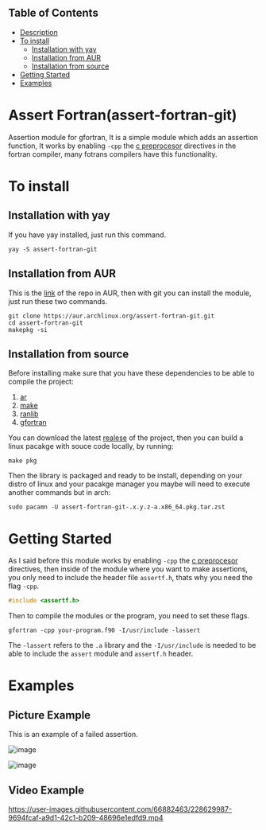 ## Table of Contents
* [Description](#assert-fortranassert-fortran-git)
* [To install](#to-install)
  * [Installation with yay](#installation-with-yay)
  * [Installation from AUR](#installation-from-aur)
  * [Installation from source](#installation-from-source)
* [Getting Started](#getting-started)
* [Examples](#examples)

# Assert Fortran(assert-fortran-git)
Assertion module for gfortran, It is a simple module which adds an assertion function, It works by enabling `-cpp` the [c preprocesor](https://gcc.gnu.org/onlinedocs/gfortran/Preprocessing-Options.html) directives in the fortran compiler, many fotrans compilers have this functionality.
# To install
## Installation with yay
If you have yay installed, just run this command.
```
yay -S assert-fortran-git
```
## Installation from AUR
This is the [link](https://aur.archlinux.org/packages/assert-fortran-git) of the repo in AUR, then with git you can install the module, just run these two commands.
```shell
git clone https://aur.archlinux.org/assert-fortran-git.git
cd assert-fortran-git
makepkg -si
```
## Installation from source
Before installing make sure that you have these dependencies to be able to compile the project:
1. [ar](https://man.archlinux.org/man/ar.1.en)
2. [make](https://man.archlinux.org/man/make.1)
3. [ranlib](https://man.archlinux.org/man/ranlib.1)
4. [gfortran](https://man.archlinux.org/man/gfortran.1)

You can download the latest [realese](https://github.com/alecksandr26/assert-fortran-git/releases) of the project, then you can build a linux pacakge with souce code locally, by running:
```shell
make pkg
```
Then the library is packaged and ready to be install, depending on your distro of linux and your pacakge manager you maybe will need to execute another commands but in arch:
```shell
sudo pacamn -U assert-fortran-git-.x.y.z-a.x86_64.pkg.tar.zst
```

# Getting Started
As I said before this module works by enabling `-cpp` the [c preprocesor](https://gcc.gnu.org/onlinedocs/gfortran/Preprocessing-Options.html) directives,
then inside of the module where you want to make assertions, you only need to include the header file `assertf.h`, thats why you need the flag `-cpp`.
```C
#include <assertf.h>
```
Then to compile the modules or the program, you need to set these flags.
```shell
gfortran -cpp your-program.f90 -I/usr/include -lassert
```
The `-lassert` refers to the `.a` library and the `-I/usr/include` is needed to be able to include the `assert` module and `assertf.h` header. 

# Examples
## Picture Example
This is an example of a failed assertion.

![image](https://user-images.githubusercontent.com/66882463/228629260-d76c09a4-b787-4b41-9295-ec9b098e66cf.png)

![image](https://user-images.githubusercontent.com/66882463/228629376-8e8fdd24-a885-4860-b306-9f0a86208804.png)
## Video Example

https://user-images.githubusercontent.com/66882463/228629987-9694fcaf-a9d1-42c1-b209-48696e1edfd9.mp4

